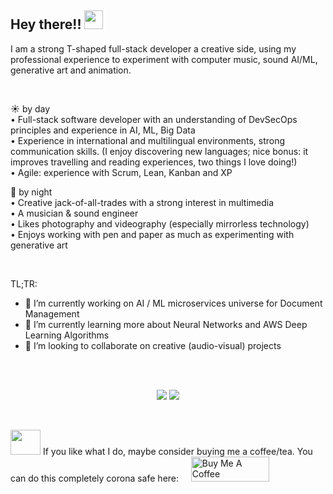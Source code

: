 ## Hey there!! <img src="https://media.giphy.com/media/hvRJCLFzcasrR4ia7z/giphy.gif" width="30px">
    
I am a strong T-shaped full-stack developer a creative side, using my professional experience to experiment with computer music, sound AI/ML, generative art and animation.

<br/>

:sunny: by day\
• Full-stack software developer with an understanding of DevSecOps principles and experience in AI, ML, Big Data\
• Experience in international and multilingual environments, strong communication skills. (I enjoy discovering new languages; nice bonus: it improves travelling and reading experiences, two things I love doing!)\
• Agile: experience with Scrum, Lean, Kanban and XP

:first_quarter_moon_with_face: by night\
• Creative jack-of-all-trades with a strong interest in multimedia\
• A musician & sound engineer\
• Likes photography and videography (especially mirrorless technology)\
• Enjoys working with pen and paper as much as experimenting with generative art

</br>

TL;TR:
- 🔭 I’m currently working on AI / ML microservices universe for Document Management
- 🌱 I’m currently learning more about Neural Networks and AWS Deep Learning Algorithms
- 👯 I’m looking to collaborate on creative (audio-visual) projects


</br></br>

<!-- Stats Dashboard -->
<p align = "center">
  <img src = "https://github-readme-stats.vercel.app/api?username=MarieLynneBlock&show_icons=true&theme=dracula&line_height=40&bg_color=506487&title_color=F19FAC">
  <img src = "https://github-readme-stats.vercel.app/api/top-langs/?username=MarieLynneBlock&hide_langs_below=12.5&theme=dracula&bg_color=506487&title_color=F19FAC">
</p>


<br/>

<img src="https://media.giphy.com/media/O8NzKq2a8i3EJxb3pJ/giphy.gif" width="48px" height="40px"> If you like what I do, maybe consider buying me a coffee/tea. You can do this completely corona safe here: &nbsp; &nbsp; <a href="https://www.buymeacoffee.com/IniMiniMunchkin" target="_blank"><img src="https://cdn.buymeacoffee.com/buttons/v2/default-red.png" alt="Buy Me A Coffee" width="125px" height="40px" ></a>


<!--
**MarieLynneBlock/MarieLynneBlock** is a ✨ _special_ ✨ repository because its `README.md` (this file) appears on your GitHub profile.

Here are some ideas to get you started:

- 🔭 I’m currently working on ...
- 🌱 I’m currently learning ...
- 👯 I’m looking to collaborate on ...
- 🤔 I’m looking for help with ...
- 💬 Ask me about ...
- 📫 How to reach me: ...
- 😄 Pronouns: ...
- ⚡ Fun fact: ...



- :nerd_face: **stack**
  * professional: Java 6 & Java 8, Java EE 7, Weblogic 11 & 12, Struts 1.2, JavaScript, HTML, CSS and SQL // .NET & OutSystems
  * free time: MEAN and MERN stack, 

-->
